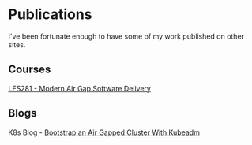 # Publications

I've been fortunate enough to have some of my work published on other sites.

## Courses

[LFS281 - Modern Air Gap Software Delivery](https://training.linuxfoundation.org/blog/new-course-modern-air-gap-software-delivery-lfs281/)

## Blogs

K8s Blog - [Bootstrap an Air Gapped Cluster With Kubeadm](https://kubernetes.io/blog/2023/10/12/bootstrap-an-air-gapped-cluster-with-kubeadm/)